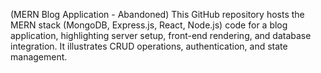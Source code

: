 (MERN Blog Application - Abandoned) This GitHub repository hosts the MERN stack (MongoDB, Express.js, React, Node.js) code for a blog application, highlighting server setup, front-end rendering, and database integration. It illustrates CRUD operations, authentication, and state management.
